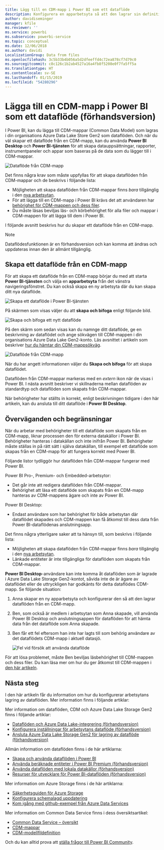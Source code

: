 ```yaml
---
title: Lägg till en CDM-mapp i Power BI som ett dataflöde
description: Konfigurera en apparbetsyta så att den lagrar sin definition av dataflöde och sina datafiler i Azure Data Lake Storage Gen2
author: davidiseminger
manager: kfile
ms.reviewer: ''
ms.service: powerbi
ms.subservice: powerbi-service
ms.topic: conceptual
ms.date: 12/06/2018
ms.author: davidi
LocalizationGroup: Data from files
ms.openlocfilehash: 3c5b33b4b056a5d2dfeeffd4c72ea878cf7d79c0
ms.sourcegitcommit: c8c126c1b2ab4527a16a4fb8f5208e0f7fa5ff5a
ms.translationtype: HT
ms.contentlocale: sv-SE
ms.lasthandoff: 01/15/2019
ms.locfileid: "54280296"
---
```

# <a name="add-a-cdm-folder-to-power-bi-as-a-dataflow-preview"></a>Lägga till en CDM-mapp i Power BI som ett dataflöde (förhandsversion)

I Power BI, kan du lägga till CDM-mappar (Common Data Model) som lagras i din organisations Azure Data Lake Store Gen2 som dataflöden. Och när du väl skapar ett dataflöde från en CDM-mapp, kan du använda **Power BI Desktop** och **Power BI-tjänsten** för att skapa datauppsättningar, rapporter, instrumentpaneler och appar som baseras på de data som du lägger till i CDM-mappar.

![Dataflöde från CDM-mapp](media/service-dataflows-add-cdm-folder/dataflow-from-cdm-folder_01.jpg)

Det finns några krav som måste uppfyllas för att skapa dataflöden från CDM-mappar och de beskrivs i följande lista:

* Möjligheten att skapa dataflöden från CDM-mappar finns *bara* tillgänglig i den [nya arbetsytan](service-create-the-new-workspaces.md). 
* För att lägga till en CDM-mapp i Power BI krävs det att användaren har [behörighet för CDM-mappen och dess filer](https://go.microsoft.com/fwlink/?linkid=2029121).
* Du måste läsas beviljas läs- och körbehörighet för alla filer och mappar i CDM-mappen för att lägga till dem i Power BI.

I följande avsnitt beskrivs hur du skapar ett dataflöde från en CDM-mapp.

> [!NOTE]
> Dataflödesfunktionen är en förhandsversion och kan komma att ändras och uppdateras innan den är allmänt tillgänglig.

## <a name="create-a-dataflow-from-a-cdm-folder"></a>Skapa ett dataflöde från en CDM-mapp

För att skapa ett dataflöde från en CDM-mapp börjar du med att starta **Power BI-tjänsten** och välja en **apparbetsyta** från det vänstra navigeringsfönstret. Du kan också skapa en ny arbetsyta där du kan skapa ditt nya dataflöde.

![Skapa ett dataflöde i Power BI-tjänsten](media/service-dataflows-add-cdm-folder/dataflow-from-cdm-folder_02.jpg)

På skärmen som visas väljer du att **skapa och bifoga** enligt följande bild.

![Skapa och bifoga ett nytt dataflöde](media/service-dataflows-add-cdm-folder/dataflow-from-cdm-folder_03.jpg)

På den skärm som sedan visas  kan du namnge ditt dataflöde, ge en beskrivning av dataflödet och ange sökvägen till CDM-mappen i din organisations Azure Data Lake Gen2-konto. Läs avsnittet i artikeln som beskriver [hur du hämtar din CDM-mappsökväg](service-dataflows-configure-workspace-storage-settings.md#get-the-uri-of-stored-dataflow-files). 

![Dataflöde från CDM-mapp](media/service-dataflows-add-cdm-folder/dataflow-from-cdm-folder_01.jpg)

När du har angett informationen väljer du **Skapa och bifoga** för att skapa dataflödet.

Dataflöden från CDM-mappar markeras med en *extern* ikon när de visas i Power BI. I nästa avsnitt beskriver vi skillnaderna mellan dataflöden av standardtyp och dataflöden som skapats från CDM-mappar.

När behörigheter har ställts in korrekt, enligt beskrivningen tidigare i den här artikeln, kan du ansluta till ditt dataflöde i **Power BI Desktop**.


## <a name="considerations-and-limitations"></a>Överväganden och begränsningar

När du arbetar med behörigheter till ett dataflöde som skapats från en CDM-mapp, liknar processen den för externa datakällor i Power BI. Behörigheter hanteras i datakällan och inte inifrån Power BI. Behörigheter måste ställas in på rätt sätt i själva datakällan, till exempel ett dataflöde som skapas från en CDM-mapp för att fungera korrekt med Power BI.

Följande listor tydliggör hur dataflöden från CDM-mappar fungerar med Power BI.

Power BI Pro-, Premium- och Embedded-arbetsytor:
* Det går inte att redigera dataflöden från CDM-mappar.
* Behörighet att läsa ett dataflöde som skapats från en CDM-mapp hanteras av CDM-mappens ägare och inte av Power BI.

Power BI Desktop:
* Endast användare som har behörighet för både arbetsytan där dataflödet skapades och CDM-mappen kan få åtkomst till dess data från Power BI-dataflödenas anslutningsapp.


Det finns några ytterligare saker att ta hänsyn till, som beskrivs i följande lista:

* Möjligheten att skapa dataflöden från CDM-mappar finns *bara* tillgänglig i den [nya arbetsytan](service-create-the-new-workspaces.md).
* Länkade entiteter är inte tillgängliga för dataflöden som skapats från CDM-mappar.


**Power BI Desktop**-användare kan inte komma åt dataflöden som är lagrade i Azure Data Lake Storage Gen2-kontot, såvida inte de är ägare av dataflödet eller de uttryckligen har godkänts för detta dataflödes CDM-mapp. Se följande situation:

1.  Anna skapar en ny apparbetsyta och konfigurerar den så att den lagrar dataflöden från en CDM-mapp.
2.  Ben, som också är medlem i arbetsytan som Anna skapade, vill använda Power BI Desktop och anslutningsappen för dataflöden för att hämta data från det dataflöde som Anna skapade.
3.  Ben får ett fel eftersom han inte har lagts till som behörig användare av det dataflödets CDM-mapp i aktuell datasjö.

    ![Fel vid försök att använda dataflöde](media/service-dataflows-configure-workspace-storage-settings/dataflow-storage-settings_08.jpg)

För att lösa problemet, måste Ben beviljas läsbehörighet till CDM-mappen och dess filer. Du kan läsa mer om hur du ger åtkomst till CDM-mappen i [den här artikeln](https://go.microsoft.com/fwlink/?linkid=2029121).


## <a name="next-steps"></a>Nästa steg

I den här artikeln får du information om hur du konfigurerar arbetsytans lagring av dataflöden. Mer information finns i följande artiklar:

Mer information om dataflöden, CDM och Azure Data Lake Storage Gen2 finns i följande artiklar:

* [Dataflöden och Azure Data Lake-integrering (förhandsversion)](service-dataflows-azure-data-lake-integration.md)
* [Konfigurera inställningar för arbetsytans dataflöde (förhandsversion)](service-dataflows-configure-workspace-storage-settings.md)
* [Ansluta Azure Data Lake Storage Gen2 för lagring av dataflöde (förhandsversion)](service-dataflows-connect-azure-data-lake-storage-gen2.md)

Allmän information om dataflöden finns i de här artiklarna:

* [Skapa och använda dataflöden i Power BI](service-dataflows-create-use.md)
* [Använda beräknade entiteter i Power BI Premium (förhandsversion)](service-dataflows-computed-entities-premium.md)
* [Använda dataflöden med lokala datakällor (förhandsversion)](service-dataflows-on-premises-gateways.md)
* [Resurser för utvecklare för Power BI-dataflöden (förhandsversion)](service-dataflows-developer-resources.md)

Mer information om Azure Storage finns i de här artiklarna:
* [Säkerhetsguiden för Azure Storage](https://docs.microsoft.com/azure/storage/common/storage-security-guide)
* [Konfigurera schemalagd uppdatering](refresh-scheduled-refresh.md)
* [Kom igång med github-exempel från Azure Data Services](https://aka.ms/cdmadstutorial)

Mer information om Common Data Service finns i dess översiktsartikel:
* [Common Data Service – översikt ](https://docs.microsoft.com/powerapps/common-data-model/overview)
* [CDM-mappar](https://go.microsoft.com/fwlink/?linkid=2045304)
* [CDM-modellfildefinition](https://go.microsoft.com/fwlink/?linkid=2045521)

Och du kan alltid prova att [ställa frågor till Power BI Community](http://community.powerbi.com/).

